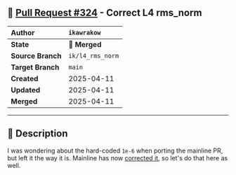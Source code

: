 ## 🔀 [Pull Request #324](https://github.com/ikawrakow/ik_llama.cpp/pull/324) - Correct L4 rms_norm

| **Author** | `ikawrakow` |
| :--- | :--- |
| **State** | 🔀 **Merged** |
| **Source Branch** | `ik/l4_rms_norm` |
| **Target Branch** | `main` |
| **Created** | 2025-04-11 |
| **Updated** | 2025-04-11 |
| **Merged** | 2025-04-11 |

---

## 📄 Description

I was wondering about the hard-coded `1e-6` when porting the mainline PR, but left it the way it is. Mainline has now [corrected it](https://github.com/ggml-org/llama.cpp/pull/12882), so let's do that here as well.